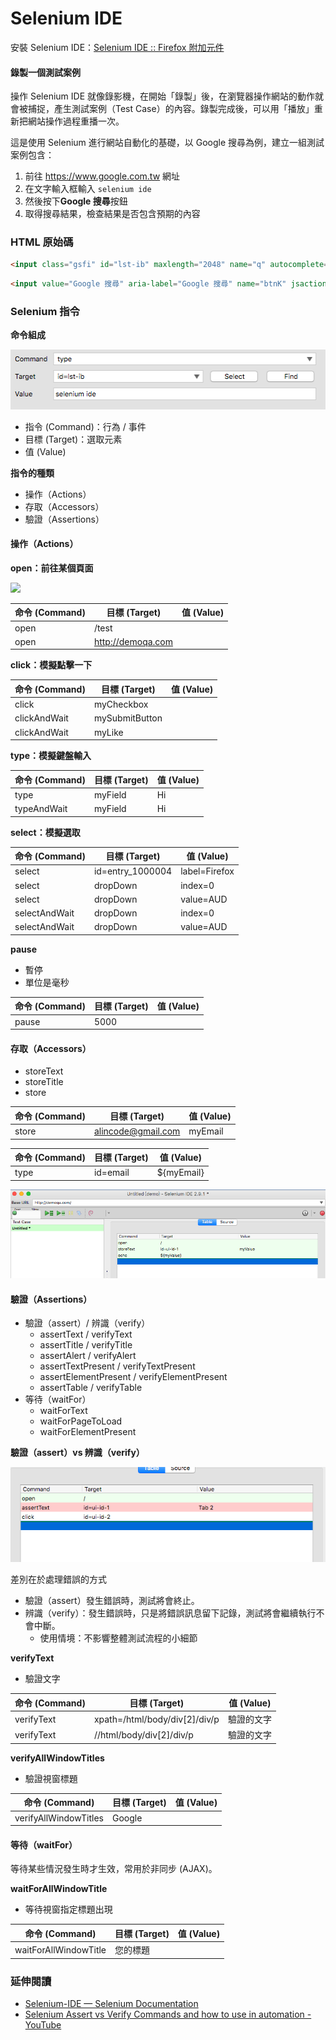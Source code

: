 # Selenium IDE

安裝 Selenium IDE：[Selenium IDE :: Firefox 附加元件](https://addons.mozilla.org/zh-TW/firefox/addon/selenium-ide/)

#### 錄製一個測試案例

操作 Selenium IDE 就像錄影機，在開始「錄製」後，在瀏覽器操作網站的動作就會被捕捉，產生測試案例（Test Case）的內容。錄製完成後，可以用「播放」重新把網站操作過程重播一次。

這是使用 Selenium 進行網站自動化的基礎，以 Google 搜尋為例，建立一組測試案例包含：

1. 前往 <https://www.google.com.tw> 網址
1. 在文字輸入框輸入 `selenium ide`
1. 然後按下**Google 搜尋**按鈕
1. 取得搜尋結果，檢查結果是否包含預期的內容

### HTML 原始碼

```html
<input class="gsfi" id="lst-ib" maxlength="2048" name="q" autocomplete="off" title="搜尋" value="" aria-label="搜尋" aria-haspopup="false" role="combobox" aria-autocomplete="both" dir="ltr" spellcheck="false" type="text">
```

```html
<input value="Google 搜尋" aria-label="Google 搜尋" name="btnK" jsaction="sf.chk" type="submit">
```

<!-- 開啟 Firebug 解說 -->

### Selenium 指令

**命令組成**

![](assets/commend.png)

* 指令 (Command)：行為 / 事件
* 目標 (Target)：選取元素
* 值 (Value)

**指令的種類**

* 操作（Actions）
* 存取（Accessors）
* 驗證（Assertions）

#### 操作（Actions）

**open：前往某個頁面**

![](http://www.seleniumhq.org/docs/_images/chapt3_img21_BaseURL_prod.png)

命令 (Command) | 目標 (Target) | 值 (Value)
---------|----------|---------
 open    | /test    | 
 open    | http://demoqa.com | 

**click：模擬點擊一下**

命令 (Command) | 目標 (Target) | 值 (Value)
--------------|----------|---------
 click        | myCheckbox | 
 clickAndWait | mySubmitButton | 
 clickAndWait | myLike | 

**type：模擬鍵盤輸入**

命令 (Command) | 目標 (Target) | 值 (Value)
--------------|----------|---------
 type         | myField | Hi
 typeAndWait  | myField | Hi
 
**select：模擬選取**

命令 (Command)  | 目標 (Target) | 值 (Value)
---------------|------------------|---------
 select        | id=entry_1000004 | label=Firefox
 select        | dropDown         | index=0
 select        | dropDown         | value=AUD
 selectAndWait | dropDown         | index=0
 selectAndWait | dropDown         | value=AUD

**pause**

* 暫停
* 單位是毫秒

命令 (Command) | 目標 (Target) | 值 (Value)
--------------|----------|---------
 pause | 5000 | 

#### 存取（Accessors）

* storeText
* storeTitle
* store

命令 (Command) | 目標 (Target) | 值 (Value)
--------------|----------|---------
 store | alincode@gmail.com | myEmail

命令 (Command) | 目標 (Target) | 值 (Value)
--------------|----------|---------
 type | id=email | ${myEmail}

![](assets/storeText.png)

#### 驗證（Assertions）

* 驗證（assert）/ 辨識（verify）
  * assertText / verifyText
  * assertTitle / verifyTitle
  * assertAlert / verifyAlert
  * assertTextPresent / verifyTextPresent
  * assertElementPresent / verifyElementPresent
  * assertTable / verifyTable
* 等待（waitFor）
  * waitForText
  * waitForPageToLoad
  * waitForElementPresent

**驗證（assert）vs 辨識（verify）**

<!-- 停下來示範 -->

![](assets/assert.png)

差別在於處理錯誤的方式

* 驗證（assert）發生錯誤時，測試將會終止。
* 辨識（verify）：發生錯誤時，只是將錯誤訊息留下記錄，測試將會繼續執行不會中斷。
  * 使用情境：不影響整體測試流程的小細節

**verifyText**

* 驗證文字

命令 (Command)  | 目標 (Target) | 值 (Value)
---------------|------------------|---------
 verifyText    | xpath=/html/body/div[2]/div/p | 驗證的文字
 verifyText    | //html/body/div[2]/div/p | 驗證的文字

**verifyAllWindowTitles**

* 驗證視窗標題

命令 (Command)  | 目標 (Target) | 值 (Value)
------------------------|------------------|---------
 verifyAllWindowTitles  | Google | 

#### 等待（waitFor）

等待某些情況發生時才生效，常用於非同步 (AJAX)。

**waitForAllWindowTitle**

* 等待視窗指定標題出現

命令 (Command)  | 目標 (Target) | 值 (Value)
------------------------|------------------|---------
 waitForAllWindowTitle  | 您的標題 | 

<!--
### 擴充指令

![](http://www.seleniumhq.org/docs/_images/chapt3_img32_Extensions_install.png)
-->

### 延伸閱讀

* [Selenium-IDE — Selenium Documentation](http://docs.seleniumhq.org/docs/02_selenium_ide.jsp)
* [Selenium Assert vs Verify Commands and how to use in automation - YouTube](https://www.youtube.com/watch?v=iw_NDJsLYt8)
